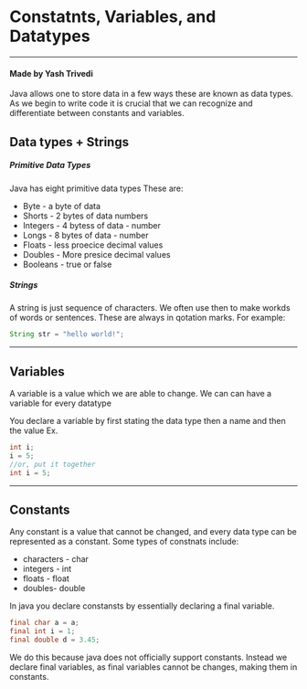 # Constatnts, Variables, and Datatypes
---
#### Made by Yash Trivedi

Java allows one to store data in a few ways these are known as data types.
As we begin to write code it is crucial that we can recognize and differentiate between constants and variables.
## Data types + Strings
##### Primitive Data Types
Java has eight primitive data types
These are:
- Byte - a byte of data 
- Shorts - 2 bytes of data numbers
- Integers - 4 bytess of data - number
- Longs - 8 bytes of data - number
- Floats - less proecice decimal values
- Doubles - More presice decimal values
- Booleans - true or false
##### Strings
A string is just sequence of characters. We often use then to make workds of words or sentences.
These are always in qotation marks. For example:
````java
String str = "hello world!";
````
---
## Variables
A variable is a value which we are able to change. We can can have a variable for every datatype

You declare a variable by first stating the data type then a name and then the value
Ex.
````java
int i;
i = 5;
//or, put it together
int i = 5;
````

---
## Constants

Any constant is a value that cannot be changed, and every data type can be represented as a constant.
Some types of constnats include:
- characters - char
- integers - int
- floats - float
- doubles- double

In java you declare constansts by essentially declaring a final variable.
````java
final char a = a;
final int i = 1;
final double d = 3.45;
````
We do this because java  does not officially support constants. Instead we declare final variables, as final variables cannot be changes, making them in constants.
